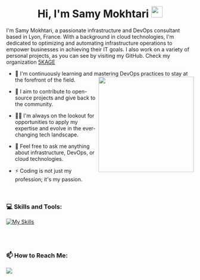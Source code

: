 <h1 align="center">Hi, I'm Samy Mokhtari <img width="30px" src="https://raw.githubusercontent.com/iampavangandhi/iampavangandhi/master/gifs/Hi.gif"></h1>

I'm Samy Mokhtari, a passionate infrastructure and DevOps consultant based in Lyon, France. With a background in cloud technologies, I'm dedicated to optimizing and automating infrastructure operations to empower businesses in achieving their IT goals. I also work on a variety of personal projects, as you can see by visiting my GitHub. Check my organization [5KAGE](https://github.com/fivekage) 

- 🌱 I'm continuously learning and mastering DevOps practices to stay at the forefront of the field. <img align="right" style="width:16rem; height:auto" src="https://media.giphy.com/media/ao9DUiTKH60XS/giphy.gif"/>

- 🤝 I aim to contribute to open-source projects and give back to the community.

- 👨‍💻 I'm always on the lookout for opportunities to apply my expertise and evolve in the ever-changing tech landscape.

- 💬 Feel free to ask me anything about infrastructure, DevOps, or cloud technologies.

- ⚡ Coding is not just my profession; it's my passion.

<br>

### 💻 Skills and Tools:
[![My Skills](https://skillicons.dev/icons?i=aws,azure,gcp,git,githubactions,docker,kubernetes,jenkins,linux,mysql,mongodb,vscode,visualstudio,dotnet,postman)](https://skillicons.dev)

<br>
<br>

### 📫 How to Reach Me:
[<img src="https://img.shields.io/badge/linkedin-%230077B5.svg?&style=for-the-badge&logo=linkedin&logoColor=white" />](https://www.linkedin.com/in/samy-mokhtari/)
